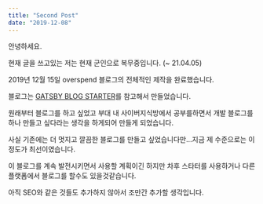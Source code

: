 ```yaml
---
title: "Second Post"
date: "2019-12-08"
---
```


안녕하세요.

현재 글을 쓰고있는 저는 현재 군인으로 복무중입니다. (~ 21.04.05)

2019년 12월 15일 overspend 블로그의 전체적인 제작을 완료했습니다.

블로그는 [GATSBY BLOG STARTER](https://github.com/agneym/gatsby-blog-starter)를 참고해서 만들었습니다.

원래부터 블로그를 하고 싶었고 부대 내 사이버지식방에서 공부를하면서 개발 블로그를 하나 만들고 싶다라는 생각을 하게되어 만들게 되었습니다.

사실 기존에는 더 멋지고 깔끔한 블로그를 만들고 싶었습니다만...지금 제 수준으로는 이정도가 최선이였습니다.

이 블로그를 계속 발전시키면서 사용할 계획이긴 하지만 차후 스타터를 사용하거나 다른 플랫폼에서 블로그를 할수도 있을것같습니다.

아직 SEO와 같은 것들도 추가하지 않아서 조만간 추가할 생각입니다.

